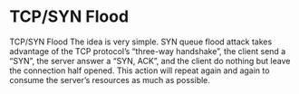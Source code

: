 # TCP/SYN Flood
TCP/SYN Flood
The idea is very simple. SYN queue flood attack takes advantage of the TCP protocol’s “three-way handshake”, the client send a “SYN”, the server answer a “SYN, ACK”, and the client do nothing but leave the connection half opened. This action will repeat again and again to consume the server’s resources as much as possible.
